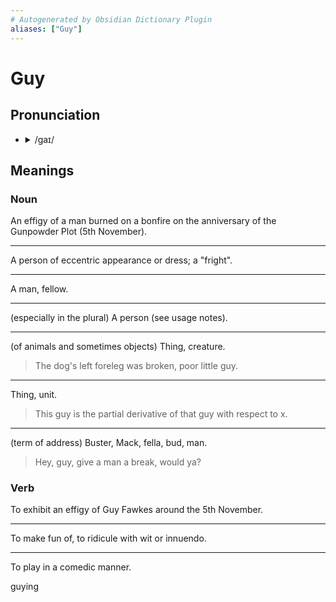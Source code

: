 ```yaml
---
# Autogenerated by Obsidian Dictionary Plugin
aliases: ["Guy"]
---
```


# Guy

## Pronunciation

- <details><summary>/ɡaɪ/</summary><audio controls><source src="https://api.dictionaryapi.dev/media/pronunciations/en/guy-us.mp3"></audio></details>

## Meanings

### Noun

An effigy of a man burned on a bonfire on the anniversary of the Gunpowder Plot (5th November).

---

A person of eccentric appearance or dress; a "fright".

---

A man, fellow.

---

(especially in the plural) A person (see usage notes).

---

(of animals and sometimes objects) Thing, creature.

> The dog's left foreleg was broken, poor little guy.

---

Thing, unit.

> This guy is the partial derivative of that guy with respect to x.

---

(term of address) Buster, Mack, fella, bud, man.

> Hey, guy, give a man a break, would ya?

### Verb

To exhibit an effigy of Guy Fawkes around the 5th November.

---

To make fun of, to ridicule with wit or innuendo.

---

To play in a comedic manner.




guying